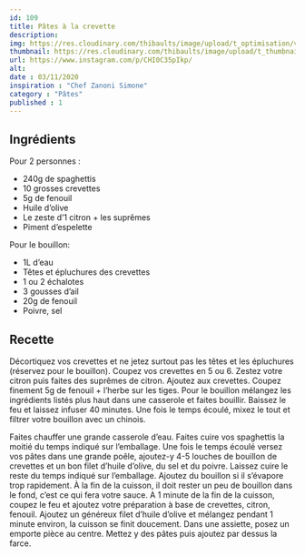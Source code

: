 ```yaml
---
id: 109
title: Pâtes à la crevette
description: 
img: https://res.cloudinary.com/thibaults/image/upload/t_optimisation/v1604766902/Recipes/20201103_pates_crevettes.jpg
thumbnail: https://res.cloudinary.com/thibaults/image/upload/t_thumbnail_josie/v1604766902/Recipes/20201103_pates_crevettes.jpg
url: https://www.instagram.com/p/CHI0C35pIkp/
alt: 
date : 03/11/2020
inspiration : "Chef Zanoni Simone"
category : "Pâtes"
published : 1
---
```


## Ingrédients
Pour 2 personnes :
 - 240g de spaghettis
 - 10 grosses crevettes
 - 5g de fenouil
 - Huile d’olive
 - Le zeste d’1 citron + les suprêmes
 - Piment d’espelette

Pour le bouillon:
 - 1L d’eau
 - Têtes et épluchures des crevettes
 - 1 ou 2 échalotes
 - 3 gousses d’ail
 - 20g de fenouil
 - Poivre, sel

## Recette
Décortiquez vos crevettes et ne jetez surtout pas les têtes et les épluchures (réservez pour le bouillon). Coupez vos crevettes en 5 ou 6. Zestez votre citron puis faites des suprêmes de citron. Ajoutez aux crevettes. Coupez finement 5g de fenouil + l’herbe sur les tiges. Pour le bouillon mélangez les ingrédients listés plus haut dans une casserole et faites bouillir. Baissez le feu et laissez infuser 40 minutes. Une fois le temps écoulé, mixez le tout et filtrer votre bouillon avec un chinois.

Faites chauffer une grande casserole d’eau. Faites cuire vos spaghettis la moitié du temps indiqué sur l’emballage. Une fois le temps écoulé versez vos pâtes dans une grande poêle, ajoutez-y 4-5 louches de bouillon de crevettes et un bon filet d’huile d’olive, du sel et du poivre. Laissez cuire le reste du temps indiqué sur l’emballage. Ajoutez du bouillon si il s’évapore trop rapidement. À la fin de la cuisson, il doit rester un peu de bouillon dans le fond, c’est ce qui fera votre sauce. A 1 minute de la fin de la cuisson, coupez le feu et ajoutez votre préparation à base de crevettes, citron, fenouil. Ajoutez un généreux filet d’huile d’olive et mélangez pendant 1 minute environ, la cuisson se finit doucement. Dans une assiette, posez un emporte pièce au centre. Mettez y des pâtes puis ajoutez par dessus la farce.